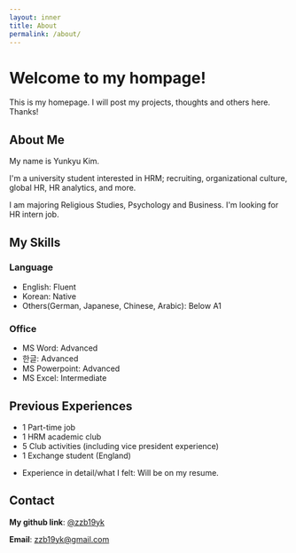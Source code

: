 ```yaml
---
layout: inner
title: About
permalink: /about/
---
```

# Welcome to my hompage!
This is my homepage. 
I will post my projects, thoughts and others here. 
Thanks!


## About Me
My name is Yunkyu Kim. 

I'm a university student interested in HRM; recruiting, organizational culture, global HR, HR analytics, and more.

I am majoring Religious Studies, Psychology and Business. I'm looking for HR intern job.


## My Skills
### Language
- English: Fluent
- Korean: Native
- Others(German, Japanese, Chinese, Arabic): Below A1
### Office
- MS Word: Advanced
- 한글: Advanced
- MS Powerpoint: Advanced
- MS Excel: Intermediate


## Previous Experiences
- 1 Part-time job
- 1 HRM academic club
- 5 Club activities (including vice president experience)
- 1 Exchange student (England) 

* Experience in detail/what I felt: Will be on my resume.


## Contact
**My github link**: [@zzb19yk](https://github.com/zzb19yk) 

**Email**: zzb19yk@gmail.com

